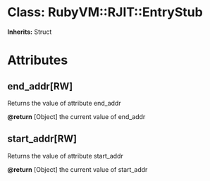 # Class: RubyVM::RJIT::EntryStub
**Inherits:** Struct
    



# Attributes
## end_addr[RW] [](#attribute-i-end_addr)
Returns the value of attribute end_addr

**@return** [Object] the current value of end_addr

## start_addr[RW] [](#attribute-i-start_addr)
Returns the value of attribute start_addr

**@return** [Object] the current value of start_addr


